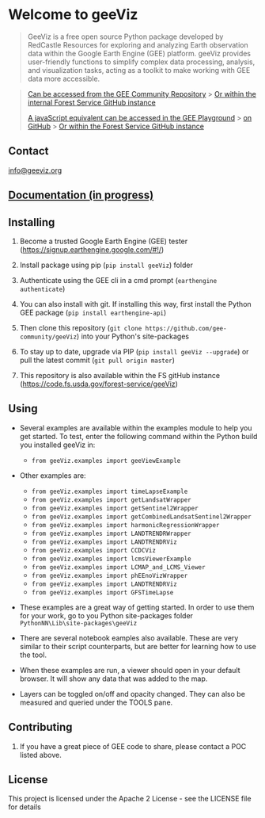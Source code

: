 # Welcome to geeViz

> GeeViz is a free open source Python package developed by RedCastle Resources for exploring and analyzing Earth observation data within the Google Earth Engine (GEE) platform. geeViz provides user-friendly functions to simplify complex data processing, analysis, and visualization tasks, acting as a toolkit to make working with GEE data more accessible.

> [Can be accessed from the GEE Community Repository](https://github.com/gee-community/geeViz) > [Or within the internal Forest Service GitHub instance](https://code.fs.usda.gov/forest-service/geeViz)
>
> [A javaScript equivalent can be accessed in the GEE Playground](https://earthengine.googlesource.com/users/aaronkamoske/GTAC-Modules) > [on GitHub](https://github.com/rcr-usfs/gtac-rcr-gee-js-modules.git) > [Or within the Forest Service GitHub instance](https://code.fs.usda.gov/forest-service/gtac-gee-js-modules.git)

## Contact

info@geeviz.org

## [Documentation (in progress)](https://geeviz.org/)

## Installing

1. Become a trusted Google Earth Engine (GEE) tester (<https://signup.earthengine.google.com/#!/>)
2. Install package using pip (`pip install geeViz`)
   folder
3. Authenticate using the GEE cli in a cmd prompt (`earthengine authenticate`)

4. You can also install with git. If installing this way, first install the Python GEE package (`pip install earthengine-api`)
5. Then clone this repository (`git clone https://github.com/gee-community/geeViz`) into your Python's site-packages
6. To stay up to date, upgrade via PIP (`pip install geeViz --upgrade`) or pull the latest commit (`git pull origin master`)
7. This repository is also available within the FS gitHub instance (<https://code.fs.usda.gov/forest-service/geeViz>)

## Using

- Several examples are available within the examples module to help you get started. To test, enter the following command within the Python build you installed geeViz in:

  - `from geeViz.examples import geeViewExample`

- Other examples are:

  - `from geeViz.examples import timeLapseExample`
  - `from geeViz.examples import getLandsatWrapper`
  - `from geeViz.examples import getSentinel2Wrapper`
  - `from geeViz.examples import getCombinedLandsatSentinel2Wrapper`
  - `from geeViz.examples import harmonicRegressionWrapper`
  - `from geeViz.examples import LANDTRENDRWrapper`
  - `from geeViz.examples import LANDTRENDRViz`
  - `from geeViz.examples import CCDCViz`
  - `from geeViz.examples import lcmsViewerExample`
  - `from geeViz.examples import LCMAP_and_LCMS_Viewer`
  - `from geeViz.examples import phEEnoVizWrapper`
  - `from geeViz.examples import LANDTRENDRViz`
  - `from geeViz.examples import GFSTimeLapse`

- These examples are a great way of getting started. In order to use them for your work, go to you Python site-packages folder `PythonNN\Lib\site-packages\geeViz`
- There are several notebook eamples also available. These are very similar to their script counterparts, but are better for learning how to use the tool.
- When these examples are run, a viewer should open in your default browser. It will show any data that was added to the map.
- Layers can be toggled on/off and opacity changed. They can also be measured and queried under the TOOLS pane.

## Contributing

1. If you have a great piece of GEE code to share, please contact a POC listed above.

## License

This project is licensed under the Apache 2 License - see the LICENSE file for details
